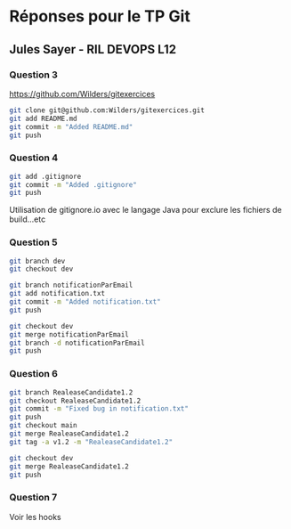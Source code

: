 # Réponses pour le TP Git

## Jules Sayer - RIL DEVOPS L12


### Question 3
https://github.com/Wilders/gitexercices
```bash
git clone git@github.com:Wilders/gitexercices.git
git add README.md
git commit -m "Added README.md"
git push
```

### Question 4
```bash
git add .gitignore
git commit -m "Added .gitignore"
git push
```
Utilisation de gitignore.io avec le langage Java pour exclure les fichiers de build...etc

### Question 5
```bash
git branch dev
git checkout dev

git branch notificationParEmail
git add notification.txt
git commit -m "Added notification.txt"
git push

git checkout dev
git merge notificationParEmail
git branch -d notificationParEmail
git push
```

### Question 6
```bash
git branch RealeaseCandidate1.2
git checkout RealeaseCandidate1.2
git commit -m "Fixed bug in notification.txt"
git push
git checkout main
git merge RealeaseCandidate1.2
git tag -a v1.2 -m "RealeaseCandidate1.2"

git checkout dev
git merge RealeaseCandidate1.2
git push
```

### Question 7
Voir les hooks